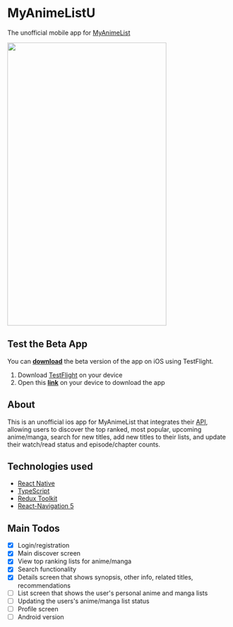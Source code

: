 # MyAnimeListU
The unofficial mobile app for [MyAnimeList](https://myanimelist.net/)

<img src="https://github.com/dtchiong/MyAnimeListU/blob/master/Login-compressed.gif" width="360" height="640" />

## Test the Beta App
You can **[download](https://testflight.apple.com/join/MuS800Bk)** the beta version of the app on iOS using TestFlight.
1. Download [TestFlight](https://apps.apple.com/us/app/testflight/id899247664) on your device
2. Open this **[link](https://testflight.apple.com/join/MuS800Bk)** on your device to download the app

## About
This is an unofficial ios app for MyAnimeList that integrates their [API](https://myanimelist.net/apiconfig/references/api/v2), allowing users to discover the top ranked, most popular, upcoming anime/manga, search for new titles, add new titles to their lists, and update their watch/read status and episode/chapter counts.

## Technologies used
* [React Native](https://reactnative.dev/)
* [TypeScript](https://www.typescriptlang.org/)
* [Redux Toolkit](https://redux-toolkit.js.org/)
* [React-Navigation 5](https://reactnavigation.org/blog/2020/02/06/react-navigation-5.0/)

## Main Todos
- [x] Login/registration
- [x] Main discover screen
- [x] View top ranking lists for anime/manga
- [x] Search functionality
- [x] Details screen that shows synopsis, other info, related titles, recommendations
- [ ] List screen that shows the user's personal anime and manga lists
- [ ] Updating the users's anime/manga list status
- [ ] Profile screen
- [ ] Android version
